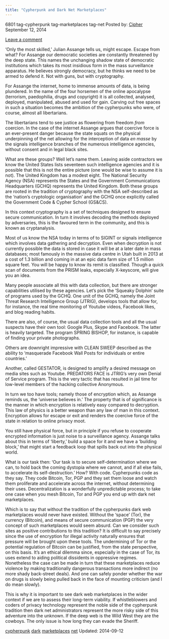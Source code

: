 ```yaml
---
title: "Cypherpunk and Dark Net Marketplaces"
---
```


6801  tag-cypherpunk tag-marketplaces tag-net
Posted by: <a href="/author/cipher/" title="">Cipher </a></span>
<span>September 12, 2014</span>
    
<a href="/2014/09/12/cypherpunk-dark-net-marketplaces/#respond">Leave a comment</a></span>
</p>
<p>‘Only the most skilled,’ Julian Assange tells us, might escape. Escape from what? For Assange our democratic societies are constantly threatened by the deep state. This names the unchanging shadow state of democratic institutions which takes its most insidious form in the mass surveillance apparatus. He believes strongly democracy, but he thinks we need to be armed to defend it. Not with guns, but with cryptography.</p>
<p>For Assange the internet, home to immense amounts of data, is being plundered. In the name of the four horsemen of the online apocalypse (terrorism, paedophilia, drugs and copyright) it is all collected, analysed, deployed, manipulated, abused and used for gain. Carving out free spaces in such a situation becomes the ambition of the cypherpunks who were, of course, almost all libertarians.</p>
<p>The libertarians tend to see justice as flowering from freedom <em>from</em> coercion. In the case of the internet Assange argues that coercive force is an ever-present danger because the state squats on the physical underpinning of the net allowing for the interception of data <em>en masse</em> by the signals intelligence branches of the numerous intelligence agencies, without consent and in legal black sites.</p>
<p>What are these groups? Well let’s name them. Leaving aside contractors we know the United States lists seventeen such intelligence agencies and it is possible that this is not the entire picture (one would be wise to assume it is not). The United Kingdom has a modest eight. The National Security Agency (NSA) represents the States and the Government Communications Headquarters (GCHQ) represents the United Kingdom. Both these groups are rooted in the tradition of cryptography with the NSA self-described as the ‘nation’s cryptologic organisation’ and the GCHQ once explicitly called the Government Code &amp; Cypher School (GS&amp;CS).</p>
<p>In this context cryptography is a set of techniques designed to ensure secure communication. In turn it involves decoding the methods deployed by adversaries, this is the favoured term in the community, and this is known as cryptanalysis.</p>
<p>Most of us know the NSA today in terms of to SIGINT or signals intelligence which involves data gathering and decryption. Even when decryption is not currently possible the data is stored in case it will be at a later date in mass databases; most famously in the massive data centre in Utah built in 2013 at a cost of 1.3 billion and coming in at an epic data farm size of 1.5 million square feet. You will be happy to know its remit is classified. Though a quick scan of documents from the PRISM leaks, especially X-keyscore, will give you an idea.</p>
<p>Many people associate all this with data collection, but there are stronger capabilities utilised by these agencies. Let’s pick the ‘Squeaky Dolphin’ suite of programs used by the GCHQ. One unit of the GCHQ, namely the Joint Threat Research Intelligence Group (JTRIG), develops tools that allow for, for instance, the real time monitoring of Youtube videos, Facebook likes, and blog reading habits.</p>
<p>There are also, of course, the usual data collection tools and all the usual suspects have their own tool: Google Plus, Skype and Facebook. The latter is heavily targeted. The program SPRING BISHOP, for instance, is capable of finding your private photographs.</p>
<p>Others are downright impressive with CLEAN SWEEP described as the ability to ‘masquerade Facebook Wall Posts for individuals or entire countries.’</p>
<p>Another, called GESTATOR, is designed to amplify a desired message on media sites such as Youtube. PREDATORS FACE is JTRIG’s very own Denial of Service program. This is the very tactic that has resulted in jail time for low-level members of the hacking collective Anonymous.</p>
<p>In turn we too have tools; namely those of encryption which, as Assange reminds us, the ‘universe believes in.’ The property that is of significance is the manner in which encryption is relatively easy compared to decryption. This law of physics is a better weapon than any law of man in this context. Encryption allows for escape or exit and renders the coercive force of the state in relation to online privacy moot.</p>
<p>You still have physical force, but in principle if you refuse to cooperate encrypted information is just noise to a surveillance agency. Assange talks about this in terms of ‘liberty,’ build a space for it and we have a ‘building block,’ that might start a feedback loop that spills back out into the physical world.</p>
<p>What is our task then: ‘Our task is to secure self-determination where we can, to hold back the coming dystopia where we cannot, and if all else fails, to accelerate its self-destruction.’ How? With code. Cypherpunks code as they say. They code Bitcoin, Tor, PGP and they set them loose and watch them proliferate and accelerate across the internet, without determining their uses. Decentralization is a wonderfully unpredictable process; to take one case when you mesh Bitcoin, Tor and PGP you end up with dark net marketplaces.</p>
<p>Which is to say that without the tradition of the cypherpunks dark web marketplaces would never have existed. Without the ‘space’ (Tor), the currency (Bitcoin), and means of secure communication (PGP) the very concept of such marketplaces would seem absurd. Can we consider such sites as positive contributions to this tradition? It is difficult to say precisely since the use of encryption for illegal activity naturally ensures that pressure will be brought upon these tools. The undermining of Tor or the potential regulation of Bitcoin can be justified, from the state perspective, on this basis. It’s an ethical dilemma since, especially in the case of Tor, its uses extend to aiding political dissidents in oppressive regimes. Nonetheless the case can be made in turn that these marketplaces reduce violence by making traditionally dangerous transactions more indirect (no more shady back-street deals). And one can safely ponder whether the war on drugs is slowly being pulled back in the face of mounting criticism (and I do mean slowly).</p>
<p>This is why it is important to see dark web marketplaces in the wider context if we are to assess their long-term viability. If whistleblowers and coders of privacy technology represent the noble side of the cypherpunk tradition then dark net administrators represent the more risky side of this adventure into the unknown. If the deep web is the Wild West they are the cowboys. The only issue is how long they can evade the Sheriff.</p>
</div>
<a href="/tag/cypherpunk/" rel="tag">cypherpunk</a> <a href="/tag/dark/" rel="tag">dark</a> <a href="/tag/marketplaces/" rel="tag">marketplaces</a> <a href="/tag/net/" rel="tag">net</a></span> 
Updated: 2014-09-12
    

